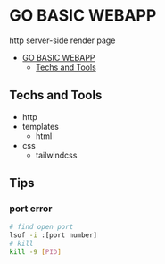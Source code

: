 # GO BASIC WEBAPP

http server-side render page

<!--toc:start-->

- [GO BASIC WEBAPP](#go-basic-webapp)
  - [Techs and Tools](#techs-and-tools)
  <!--toc:end-->

## Techs and Tools

- http
- templates
  - html
- css
  - tailwindcss

## Tips

### port error

```bash
# find open port
lsof -i :[port number]
# kill
kill -9 [PID]
```
